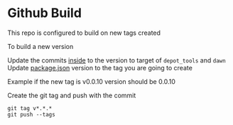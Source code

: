 # Github Build

This repo is configured to build on new tags created

To build a new version

Update the commits [inside](/scripts/build.mjs) to the version to target of `depot_tools` and `dawn`
Update [package.json](./package.json) version to the tag you are going to create

Example if the new tag is v0.0.10 version should be 0.0.10

Create the git tag and push with the commit
```shell
git tag v*.*.*
git push --tags
```